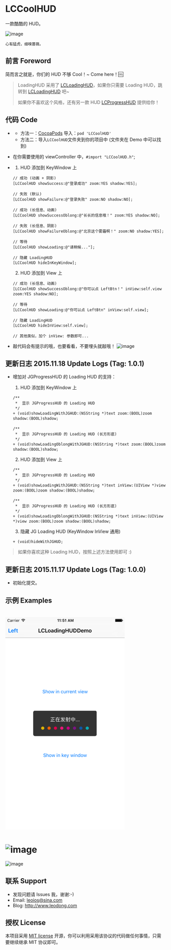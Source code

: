 # LCCoolHUD
一款酷酷的 HUD。

![image](https://github.com/LeoiOS/LCCoolHUD/blob/master/LCCoolHUDDemo.gif)

    心有猛虎，细嗅蔷薇。



## 前言 Foreword

简而言之就是，你们的 HUD 不够 Cool！~ Come here！🆒


> LoadingHUD 采用了 [LCLoadingHUD](https://github.com/LeoiOS/LCLoadingHUD)，如果你只需要 Loading HUD，跳转到 [LCLoadingHUD](https://github.com/LeoiOS/LCLoadingHUD) 吧~
> 
> 如果你不喜欢这个风格，还有另一款 HUD [LCProgressHUD](https://github.com/LeoiOS/LCProgressHUD) 提供给你！



## 代码 Code

* 
    - 方法一：[CocoaPods](https://cocoapods.org/) 导入：`pod 'LCCoolHUD'`
    - 方法二：导入`LCCoolHUD`文件夹到你的项目中 (文件夹在 Demo 中可以找到)
* 在你需要使用的 viewController 中，`#import "LCCoolHUD.h"`;
* 
  1. HUD 添加到 KeyWindow 上
    ````objc
    // 成功 (动画 + 阴影)
    [LCCoolHUD showSuccess:@"登录成功" zoom:YES shadow:YES];
    
    // 失败 (默认)
    [LCCoolHUD showFailure:@"登录失败" zoom:NO shadow:NO];
    
    // 成功 (长信息、动画)
    [LCCoolHUD showSuccessOblong:@"长长的信息哦！" zoom:YES shadow:NO];
    
    // 失败 (长信息、阴影)
    [LCCoolHUD showFailureOblong:@"北京这个雾霾啊！" zoom:NO shadow:YES];
    
    // 等待
    [LCCoolHUD showLoading:@"请稍候..."];
    
    // 隐藏 LoadingHUD
    [LCCoolHUD hideInKeyWindow];
    ````

  2. HUD 添加到 View 上
    ````objc
    // 成功 (长信息、动画)
    [LCCoolHUD showSuccessOblong:@"你可以点 LeftBtn！" inView:self.view zoom:YES shadow:NO];
    
    // 等待
    [LCCoolHUD showLoading:@"你可以点 LeftBtn" inView:self.view];
    
    // 隐藏 LoadingHUD
    [LCCoolHUD hideInView:self.view];
    
    // 其他类似，加个 inView: 参数即可...
    ````
* 敲代码会有提示的哦，也要看看，不要埋头就敲哦！
![image](https://github.com/LeoiOS/LCCoolHUD/blob/master/tip.png)



## 更新日志 2015.11.18 Update Logs (Tag: 1.0.1)
* 增加对 JGProgressHUD 的 Loading HUD 的支持：
    
  1. HUD 添加到 KeyWindow 上
    ````objc
    /**
     *  显示 JGProgressHUD 的 Loading HUD
     */
    + (void)showLoadingWithJGHUD:(NSString *)text zoom:(BOOL)zoom shadow:(BOOL)shadow;
    
    /**
     *  显示 JGProgressHUD 的 Loading HUD (长方形底)
     */
    + (void)showLoadingOblongWithJGHUD:(NSString *)text zoom:(BOOL)zoom shadow:(BOOL)shadow;
    ````

  2. HUD 添加到 View 上
    ````objc
    /**
     *  显示 JGProgressHUD 的 Loading HUD
     */
    + (void)showLoadingWithJGHUD:(NSString *)text inView:(UIView *)view zoom:(BOOL)zoom shadow:(BOOL)shadow;
    
    /**
     *  显示 JGProgressHUD 的 Loading HUD (长方形底)
     */
    + (void)showLoadingOblongWithJGHUD:(NSString *)text inView:(UIView *)view zoom:(BOOL)zoom shadow:(BOOL)shadow;
    ````
    
  3. 隐藏 JG Loading HUD (KeyWindow InView 通用)
    ````objc
    + (void)hideWithJGHUD;
    ````

> 如果你喜欢这种 Loading HUD，按照上述方法使用即可 :)



## 更新日志 2015.11.17 Update Logs (Tag: 1.0.0)
* 初始化提交。



## 示例 Examples

![image](https://github.com/LeoiOS/LCLoadingHUD/blob/master/LCLoadingHUDDemo.png)
===
![image](https://github.com/LeoiOS/LCCoolHUD/blob/master/demo1.png)
===
![image](https://github.com/LeoiOS/LCCoolHUD/blob/master/demo2.png)



## 联系 Support

* 发现问题请 Issues 我，谢谢:-)
* Email: leoios@sina.com
* Blog: http://www.leodong.com



## 授权 License

本项目采用 [MIT license](http://opensource.org/licenses/MIT) 开源，你可以利用采用该协议的代码做任何事情，只需要继续继承 MIT 协议即可。
